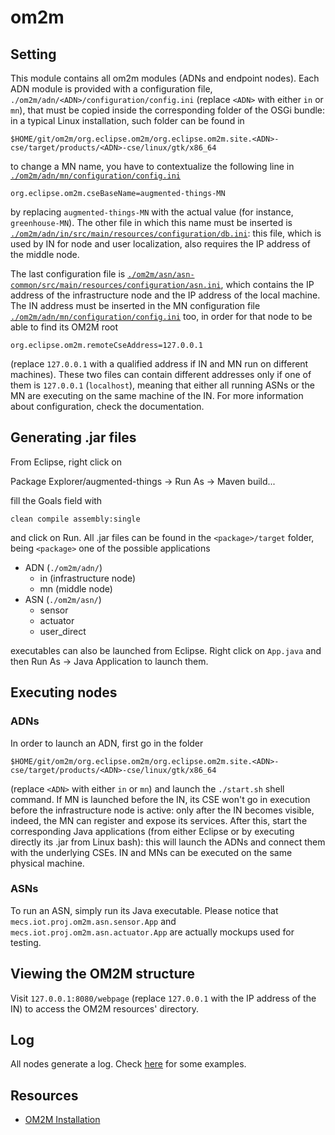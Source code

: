 # om2m

## Setting
This module contains all om2m modules (ADNs and endpoint nodes). Each ADN module is provided with a configuration file, ```./om2m/adn/<ADN>/configuration/config.ini``` (replace ```<ADN>``` with either ```in``` or ```mn```), that must be copied inside the corresponding folder of the OSGi bundle: in a typical Linux installation, such folder can be found in
```
$HOME/git/om2m/org.eclipse.om2m/org.eclipse.om2m.site.<ADN>-cse/target/products/<ADN>-cse/linux/gtk/x86_64
```
to change a MN name, you have to contextualize the following line in [```./om2m/adn/mn/configuration/config.ini```](https://github.com/openformatproj/augmented-things/blob/master/augmented-things/om2m/adn/mn/configuration/config.ini)
```
org.eclipse.om2m.cseBaseName=augmented-things-MN
```
by replacing ```augmented-things-MN``` with the actual value (for instance, ```greenhouse-MN```). The other file in which this name must be inserted is [```./om2m/adn/in/src/main/resources/configuration/db.ini```](https://github.com/openformatproj/augmented-things/blob/master/augmented-things/om2m/adn/in/src/main/resources/configuration/db.ini): this file, which is used by IN for node and user localization, also requires the IP address of the middle node.

The last configuration file is [```./om2m/asn/asn-common/src/main/resources/configuration/asn.ini```](https://github.com/openformatproj/augmented-things/blob/master/augmented-things/om2m/asn/asn-common/src/main/resources/configuration/asn.ini), which contains the IP address of the infrastructure node and the IP address of the local machine. The IN address must be inserted in the MN configuration file [```./om2m/adn/mn/configuration/config.ini```](https://github.com/openformatproj/augmented-things/blob/master/augmented-things/om2m/adn/mn/configuration/config.ini) too, in order for that node to be able to find its OM2M root
```
org.eclipse.om2m.remoteCseAddress=127.0.0.1
```
(replace ```127.0.0.1``` with a qualified address if IN and MN run on different machines). These two files can contain different addresses only if one of them is ```127.0.0.1``` (```localhost```), meaning that either all running ASNs or the MN are executing on the same machine of the IN. For more information about configuration, check the documentation.

## Generating .jar files
From Eclipse, right click on

Package Explorer/augmented-things -> Run As -> Maven build...

fill the Goals field with
```
clean compile assembly:single
```
and click on Run. All .jar files can be found in the ```<package>/target``` folder, being ```<package>``` one of the possible applications

* ADN (```./om2m/adn/```)
  * in (infrastructure node)
   * mn (middle node)
* ASN (```./om2m/asn/```)
   * sensor
   * actuator
   * user_direct

executables can also be launched from Eclipse. Right click on ```App.java``` and then Run As -> Java Application to launch them.

## Executing nodes

### ADNs
In order to launch an ADN, first go in the folder
```
$HOME/git/om2m/org.eclipse.om2m/org.eclipse.om2m.site.<ADN>-cse/target/products/<ADN>-cse/linux/gtk/x86_64
```
(replace ```<ADN>``` with either ```in``` or ```mn```) and launch the ```./start.sh``` shell command. If MN is launched before the IN, its CSE won't go in execution before the infrastructure node is active: only after the IN becomes visible, indeed, the MN can register and expose its services. After this, start the corresponding Java applications (from either Eclipse or by executing directly its .jar from Linux bash): this will launch the ADNs and connect them with the underlying CSEs. IN and MNs can be executed on the same physical machine.

### ASNs
To run an ASN, simply run its Java executable. Please notice that ```mecs.iot.proj.om2m.asn.sensor.App``` and ```mecs.iot.proj.om2m.asn.actuator.App``` are actually mockups used for testing.

## Viewing the OM2M structure
Visit ```127.0.0.1:8080/webpage``` (replace ```127.0.0.1``` with the IP address of the IN) to access the OM2M resources' directory.

## Log
All nodes generate a log. Check [here](https://github.com/openformatproj/augmented-things/tree/master/log) for some examples.

## Resources
* [OM2M Installation](https://people.unipi.it/giacomo_tanganelli/teaching/om2m/om2m-installation/)

